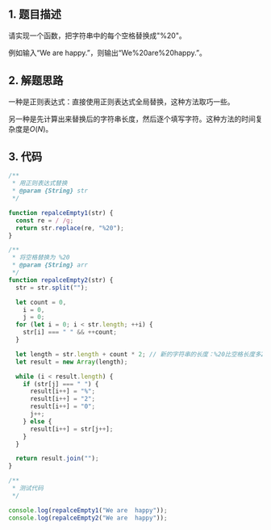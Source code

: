 ## 1. 题目描述

请实现一个函数，把字符串中的每个空格替换成"%20"。

例如输入“We are happy.”，则输出“We%20are%20happy.”。

## 2. 解题思路

一种是正则表达式：直接使用正则表达式全局替换，这种方法取巧一些。

另一种是先计算出来替换后的字符串长度，然后逐个填写字符。这种方法的时间复杂度是$O(N)$。

## 3. 代码

```javascript
/**
 * 用正则表达式替换
 * @param {String} str
 */

function repalceEmpty1(str) {
  const re = / /g;
  return str.replace(re, "%20");
}

/**
 * 将空格替换为 %20
 * @param {String} arr
 */
function repalceEmpty2(str) {
  str = str.split("");

  let count = 0,
    i = 0,
    j = 0;
  for (let i = 0; i < str.length; ++i) {
    str[i] === " " && ++count;
  }

  let length = str.length + count * 2; // 新的字符串的长度：%20比空格长度多2
  let result = new Array(length);

  while (i < result.length) {
    if (str[j] === " ") {
      result[i++] = "%";
      result[i++] = "2";
      result[i++] = "0";
      j++;
    } else {
      result[i++] = str[j++];
    }
  }

  return result.join("");
}

/**
 * 测试代码
 */

console.log(repalceEmpty1("We are  happy"));
console.log(repalceEmpty2("We are  happy"));
```
